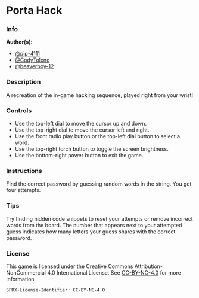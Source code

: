 # Porta Hack

### Info

**Author(s):**

- [@pip-4111](https://github.com/pip-4111)
- [@CodyTolene](https://github.com/CodyTolene)
- [@beaverboy-12](https://github.com/beaverboy-12)

### Description

A recreation of the in-game hacking sequence, played right from your wrist!

### Controls

- Use the top-left dial to move the cursor up and down.
- Use the top-right dial to move the cursor left and right.
- Use the front radio play button or the top-left dial button to select a word.
- Use the top-right torch button to toggle the screen brightness.
- Use the bottom-right power button to exit the game.

### Instructions

Find the correct password by guessing random words in the string. You get four
attempts.

### Tips

Try finding hidden code snippets to reset your attempts or remove incorrect
words from the board. The number that appears next to your attempted guess
indicates how many letters your guess shares with the correct password.

### License

This game is licensed under the Creative Commons Attribution-NonCommercial 4.0
International License. See
[CC-BY-NC-4.0](https://creativecommons.org/licenses/by-nc/4.0/) for more
information.

`SPDX-License-Identifier: CC-BY-NC-4.0`
